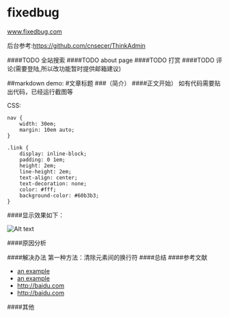 # fixedbug
www.fixedbug.com

后台参考:https://github.com/cnsecer/ThinkAdmin

####TODO 全站搜索
####TODO about page
####TODO 打赏
####TODO 评论(需要登陆,所以改功能暂时提供邮箱建议)



##markdown demo:
#文章标题
###（简介）
####正文开始） 如有代码需要贴出代码，已经运行截图等
 
  CSS:

	nav {
        width: 30em;
        margin: 10em auto;
    }
    
    .link {
        display: inline-block;
        padding: 0 1em;
        height: 2em;
        line-height: 2em;
        text-align: center;
        text-decoration: none;
        color: #fff;
        background-color: #60b3b3;
    }

####显示效果如下：

![Alt text](http://127.0.0.1/Uploads/20161118/582eb41c9f513.png "Optional title")

####原因分析

####解决办法
第一种方法：清除元素间的换行符
####总结
####参考文献

* [an example](http://baidu.com/ 'title')
* [an example](http://baidu.com/ 'title')
* <http://baidu.com>
* <http://baidu.com>

####其他
